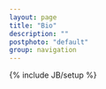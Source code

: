 ```yaml
---
layout: page
title: "Bio"
description: ""
postphoto: "default"
group: navigation
---
```

{% include JB/setup %}
